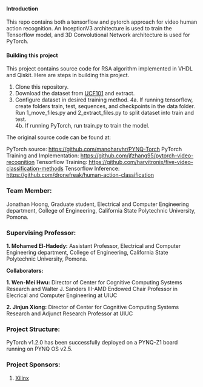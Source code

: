 #### Introduction
This repo contains both a tensorflow and pytorch approach for video human action recognition.  An InceptionV3 architecture is used to train the Tensorflow model, and 3D Convolutional Network architecture is used for PyTorch.

#### Building this project

This project contains source code for RSA algorithm implemented in VHDL and Qiskit. Here are steps in building this project.

1. Clone this repository.
2. Download the dataset from [UCF101](http://crcv.ucf.edu/data/UCF101/UCF101.rar) and extract.
3. Configure dataset in desired training method.
4a. If running tensorflow, create folders train, test, sequences, and checkpoints in the data folder. Run 1_move_files.py and 2_extract_files.py to split dataset into train and test.  
4b. If running PyTorch, run train.py to train the model. 

The original source code can be found at: 

PyTorch source: https://github.com/manoharvhr/PYNQ-Torch
PyTorch Training and Implementation: https://github.com/jfzhang95/pytorch-video-recognition
Tensorflow Training: https://github.com/harvitronix/five-video-classification-methods
Tensorflow Inference: https://github.com/dronefreak/human-action-classification


### Team Member:

Jonathan Hoong, Graduate student, Electrical and Computer Engineering department, College of Engineering, California State Polytechnic University, Pomona.

### Supervising Professor: 

**1. Mohamed El-Hadedy:** Assistant Professor, Electrical and Computer Engineering department, College of Engineering, California State Polytechnic University, Pomona.

**Collaborators:**

**1. Wen-Mei Hwu:**  Director of Center for Cognitive Computing Systems Research and Walter J. Sanders III-AMD Endowed Chair Professor in Elecrical and Computer Engineering at UIUC 

**2. Jinjun Xiong:** Director of Center for Cognitive Computing Systems Research and Adjunct Research Professor at UIUC  


### Project Structure:
PyTorch v1.2.0 has been successfully deployed on a PYNQ-Z1 board running on PYNQ OS v2.5. 

### Project Sponsors:

1. [Xilinx](https://www.xilinx.com/)
